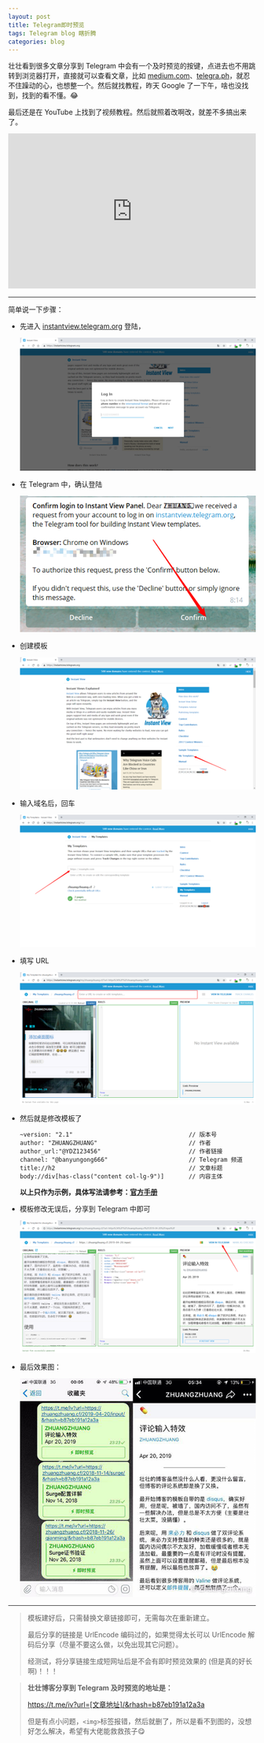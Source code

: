 ```yaml
---
layout: post
title: Telegram即时预览
tags: Telegram blog 瞎折腾
categories: blog
---
```


壮壮看到很多文章分享到 Telegram 中会有一个及时预览的按键，点进去也不用跳转到浏览器打开，直接就可以查看文章，比如 [medium.com](https://instantview.telegram.org/samples/medium.com/)、[telegra.ph](https://instantview.telegram.org/samples/telegra.ph/)，就忍不住躁动的心，也想整一个。然后就找教程，昨天 Google 了一下午，啥也没找到，找到的看不懂。😂

<!-- more -->

最后还是在 YouTube 上找到了视频教程。然后就照着改啊改，就差不多搞出来了。

<iframe width="100%" height="315" src="https://www.youtube.com/embed/Iy3txWmkRh0" frameborder="0" allow="accelerometer; autoplay; encrypted-media; gyroscope; picture-in-picture" allowfullscreen></iframe>



---

简单说一下步骤：

+ 先进入 [instantview.telegram.org](https://instantview.telegram.org/) 登陆，

  ![](https://raw.githubusercontent.com/ydzydzydz/blogphoto/master/instant-view/1.png)

+ 在 Telegram 中，确认登陆

  ![](https://raw.githubusercontent.com/ydzydzydz/blogphoto/master/instant-view/2.png)

+ 创建模板

  ![](https://raw.githubusercontent.com/ydzydzydz/blogphoto/master/instant-view/3.png)

+ 输入域名后，回车

  ![](https://raw.githubusercontent.com/ydzydzydz/blogphoto/master/instant-view/4.png)

+ 填写 URL

  ![](https://raw.githubusercontent.com/ydzydzydz/blogphoto/master/instant-view/5.png)

+ 然后就是修改模板了

  ```
  ~version: "2.1"                                 // 版本号     
  author: "ZHUANGZHUANG"                          // 作者
  author_url:"@YDZ123456"                         // 作者链接
  channel: "@banyungong666"                       // Telegram 频道
  title://h2                                      // 文章标题
  body://div[has-class("content col-lg-9")]       // 内容主体
  ```

  **以上只作为示例，具体写法请参考：[官方手册](https://instantview.telegram.org/docs)**

+ 模板修改无误后，分享到 Telegram 中即可

  ![](https://raw.githubusercontent.com/ydzydzydz/blogphoto/master/instant-view/6.png)

+ 最后效果图：

  ![](https://raw.githubusercontent.com/ydzydzydz/blogphoto/master/instant-view/7.png)
  
---

> 模板建好后，只需替换文章链接即可，无需每次在重新建立。
>
> 最后分享的链接是 UrlEncode 编码过的，如果觉得太长可以 UrlEncode 解码后分享（尽量不要这么做，以免出现其它问题）。
>
> 经测试，将分享链接生成短网址后是不会有即时预览效果的 (但是真的好长啊)！！！	

> **壮壮博客分享到 Telegram 及时预览的地址是：**
>
> https://t.me/iv?url=[文章地址]/&rhash=b87eb191a12a3a
>
> 但是有点小问题，`<img>`标签报错，然后就删了，所以是看不到图的，没想好怎么解决，希望有大佬能救救孩子😋



